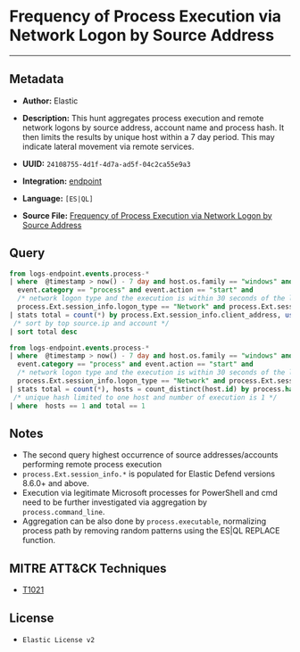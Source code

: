 # Frequency of Process Execution via Network Logon by Source Address

---

## Metadata

- **Author:** Elastic
- **Description:** This hunt aggregates process execution and remote network logons by source address, account name and process hash. It then limits the results by unique host within a 7 day period. This may indicate lateral movement via remote services.

- **UUID:** `24108755-4d1f-4d7a-ad5f-04c2ca55e9a3`
- **Integration:** [endpoint](https://docs.elastic.co/integrations/endpoint)
- **Language:** `[ES|QL]`
- **Source File:** [Frequency of Process Execution via Network Logon by Source Address](../queries/execution_via_network_logon_by_occurrence_frequency_by_top_source_ip.toml)

## Query

```sql
from logs-endpoint.events.process-*
| where  @timestamp > now() - 7 day and host.os.family == "windows" and
  event.category == "process" and event.action == "start" and
  /* network logon type and the execution is within 30 seconds of the logon time */
  process.Ext.session_info.logon_type == "Network" and process.Ext.session_info.relative_logon_time <= 30
| stats total = count(*) by process.Ext.session_info.client_address, user.name
 /* sort by top source.ip and account */
| sort total desc
```

```sql
from logs-endpoint.events.process-*
| where  @timestamp > now() - 7 day and host.os.family == "windows" and
  event.category == "process" and event.action == "start" and
  /* network logon type and the execution is within 30 seconds of the logon time */
  process.Ext.session_info.logon_type == "Network" and process.Ext.session_info.relative_logon_time <= 30
| stats total = count(*), hosts = count_distinct(host.id) by process.hash.sha256, process.Ext.session_info.client_address, user.name, process.parent.name
 /* unique hash limited to one host and number of execution is 1 */
| where  hosts == 1 and total == 1
```

## Notes

- The second query highest occurrence of source addresses/accounts performing remote process execution
- `process.Ext.session_info.*` is populated for Elastic Defend versions 8.6.0+ and above.
- Execution via legitimate Microsoft processes for PowerShell and cmd need to be further investigated via aggregation by `process.command_line`.
- Aggregation can be also done by `process.executable`, normalizing process path by removing random patterns using the ES|QL REPLACE function.

## MITRE ATT&CK Techniques

- [T1021](https://attack.mitre.org/techniques/T1021)

## License

- `Elastic License v2`
